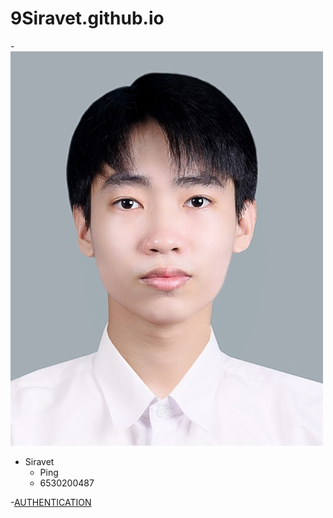 # 9Siravet.github.io
-![siravet](siravet.jpg)
- Siravet
  - Ping
  - 6530200487
 


-[AUTHENTICATION](authentication)

